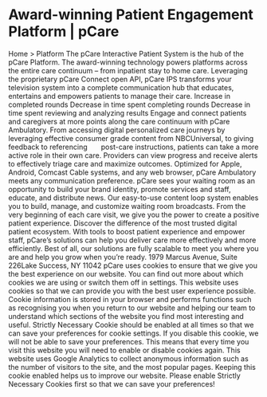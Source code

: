 # Award-winning Patient Engagement Platform | pCare

Home > Platform
The pCare Interactive Patient System is the hub of the pCare Platform. The award-winning technology powers platforms across the entire care continuum – from inpatient stay to home care. Leveraging the proprietary pCare Connect open API, pCare IPS transforms your television system into a complete communication hub that educates, entertains and empowers patients to manage their care.
Increase in completed rounds
Decrease in time spent completing rounds
Decrease in time spent reviewing and analyzing results
Engage and connect patients and caregivers at more points along the care continuum with pCare Ambulatory. From accessing digital personalized care journeys by leveraging effective consumer grade content from NBCUniversal, to giving feedback to referencing       post-care instructions, patients can take a more active role in their own care. Providers can view progress and receive alerts to effectively triage care and maximize outcomes. Optimized for Apple, Android, Comcast Cable systems, and any web browser, pCare Ambulatory meets any communication preference.
pCare sees your waiting room as an opportunity to build your brand identity, promote services and staff, educate, and distribute news. Our easy-to-use content loop system enables you to build, manage, and customize waiting room broadcasts. From the very beginning of each care visit, we give you the power to create a positive patient experience.
Discover the difference of the most trusted digital patient ecosystem. With tools to boost patient experience and empower staff, pCare’s solutions can help you deliver care more effectively and more efficiently. Best of all, our solutions are fully scalable to meet you where you are and help you grow when you’re ready.
1979 Marcus Avenue, Suite 226Lake Success, NY 11042
pCare uses cookies to ensure that we give you the best experience on our website. You can find out more about which cookies we are using or switch them off in settings.
This website uses cookies so that we can provide you with the best user experience possible. Cookie information is stored in your browser and performs functions such as recognising you when you return to our website and helping our team to understand which sections of the website you find most interesting and useful.
Strictly Necessary Cookie should be enabled at all times so that we can save your preferences for cookie settings.
If you disable this cookie, we will not be able to save your preferences. This means that every time you visit this website you will need to enable or disable cookies again.
This website uses Google Analytics to collect anonymous information such as the number of visitors to the site, and the most popular pages.
Keeping this cookie enabled helps us to improve our website.
Please enable Strictly Necessary Cookies first so that we can save your preferences!